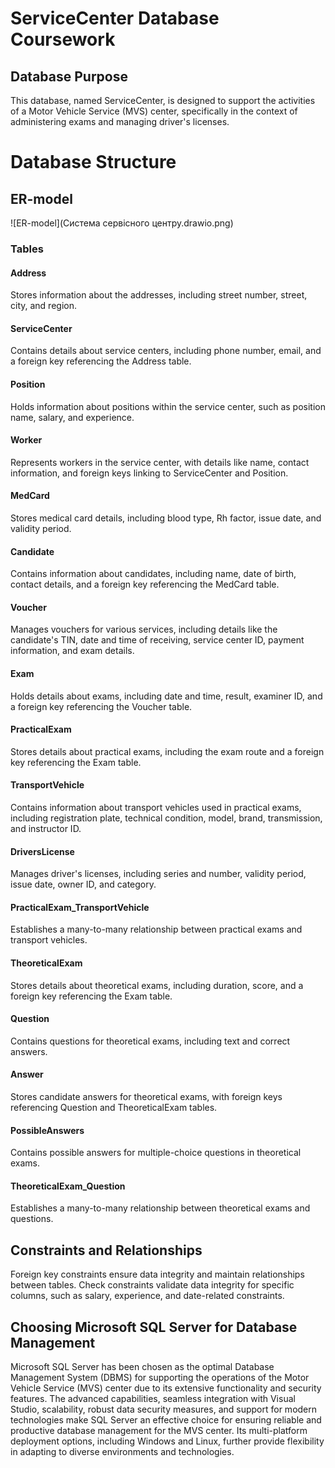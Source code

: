 # ServiceCenter Database Coursework

## Database Purpose

This database, named ServiceCenter, is designed to support the activities of a Motor Vehicle Service (MVS) center, specifically in the context of administering exams and managing driver's licenses.

# Database Structure

## ER-model

![ER-model](Система сервісного центру.drawio.png)

### Tables

#### Address

Stores information about the addresses, including street number, street, city, and region.

#### ServiceCenter

Contains details about service centers, including phone number, email, and a foreign key referencing the Address table.

#### Position

Holds information about positions within the service center, such as position name, salary, and experience.

#### Worker

Represents workers in the service center, with details like name, contact information, and foreign keys linking to ServiceCenter and Position.

#### MedCard

Stores medical card details, including blood type, Rh factor, issue date, and validity period.

#### Candidate

Contains information about candidates, including name, date of birth, contact details, and a foreign key referencing the MedCard table.

#### Voucher

Manages vouchers for various services, including details like the candidate's TIN, date and time of receiving, service center ID, payment information, and exam details.

#### Exam

Holds details about exams, including date and time, result, examiner ID, and a foreign key referencing the Voucher table.

#### PracticalExam

Stores details about practical exams, including the exam route and a foreign key referencing the Exam table.

#### TransportVehicle

Contains information about transport vehicles used in practical exams, including registration plate, technical condition, model, brand, transmission, and instructor ID.

#### DriversLicense

Manages driver's licenses, including series and number, validity period, issue date, owner ID, and category.

#### PracticalExam_TransportVehicle

Establishes a many-to-many relationship between practical exams and transport vehicles.

#### TheoreticalExam

Stores details about theoretical exams, including duration, score, and a foreign key referencing the Exam table.

#### Question

Contains questions for theoretical exams, including text and correct answers.

#### Answer

Stores candidate answers for theoretical exams, with foreign keys referencing Question and TheoreticalExam tables.

#### PossibleAnswers

Contains possible answers for multiple-choice questions in theoretical exams.

#### TheoreticalExam_Question

Establishes a many-to-many relationship between theoretical exams and questions.

## Constraints and Relationships

Foreign key constraints ensure data integrity and maintain relationships between tables. Check constraints validate data integrity for specific columns, such as salary, experience, and date-related constraints.

## Choosing Microsoft SQL Server for Database Management

Microsoft SQL Server has been chosen as the optimal Database Management System (DBMS) for supporting the operations of the Motor Vehicle Service (MVS) center due to its extensive functionality and security features. The advanced capabilities, seamless integration with Visual Studio, scalability, robust data security measures, and support for modern technologies make SQL Server an effective choice for ensuring reliable and productive database management for the MVS center. Its multi-platform deployment options, including Windows and Linux, further provide flexibility in adapting to diverse environments and technologies.
